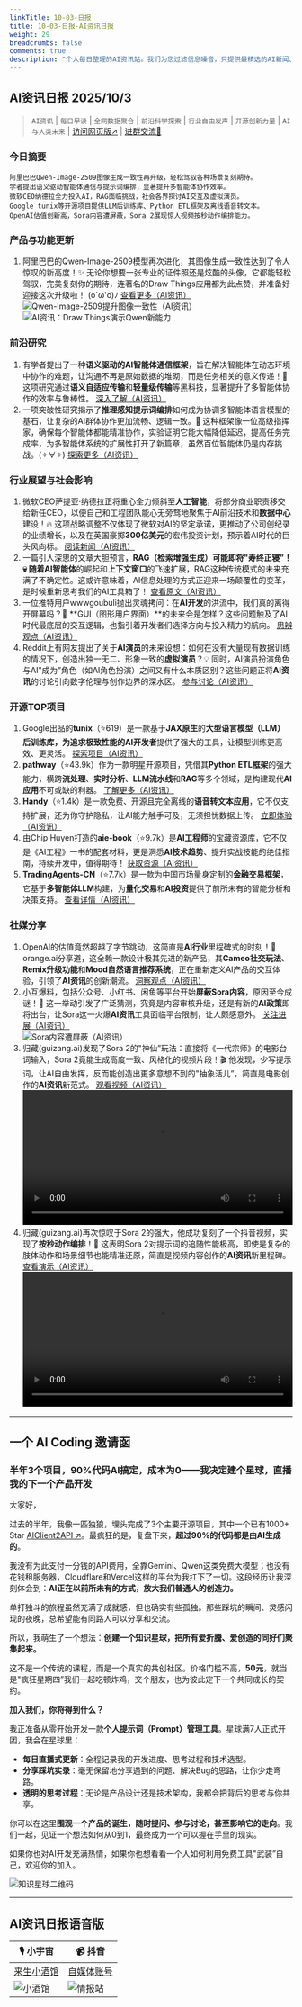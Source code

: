 ```yaml
---
linkTitle: 10-03-日报
title: 10-03-日报-AI资讯日报
weight: 29
breadcrumbs: false
comments: true
description: "个人每日整理的AI资讯站。我们为您过滤信息噪音，只提供最精选的AI新闻、最实用的AI工具与AI教程，助您高效获取人工智能领域的前沿动态"
---
```


## AI资讯日报 2025/10/3

>  `AI资讯` | `每日早读` | `全网数据聚合` | `前沿科学探索` | `行业自由发声` | `开源创新力量` | `AI与人类未来` | [访问网页版↗️](https://ai.hubtoday.app/) | [进群交流🤙](https://raw.githubusercontent.com/justlovemaki/CloudFlare-AI-Insight-Daily/main/docs/images/wechat.png)



### **今日摘要**

```
阿里巴巴Qwen-Image-2509图像生成一致性再升级，轻松驾驭各种场景复刻期待。
学者提出语义驱动智能体通信与提示词编排，显著提升多智能体协作效率。
微软CEO纳德拉全力投入AI，RAG面临挑战，社会各界探讨AI交互及虚拟演员。
Google tunix等开源项目提供LLM后训练库、Python ETL框架及离线语音转文本。
OpenAI估值创新高，Sora内容遭屏蔽，Sora 2展现惊人视频按秒动作编排能力。
```



### 产品与功能更新
1.  阿里巴巴的Qwen-Image-2509模型再次进化，其图像生成一致性达到了令人惊叹的新高度！✨ 无论你想要一张专业的证件照还是炫酷的头像，它都能轻松驾驭，完美复刻你的期待，连著名的Draw Things应用都为此点赞，并准备好迎接这次升级啦！ (o´ω'o)ﾉ [查看更多（AI资讯）](https://x.com/Alibaba_Qwen/status/1973668568412856595)<br/>![Qwen-Image-2509提升图像一致性（AI资讯）](https://source.hubtoday.app/images/2025/10/news_01k6jv3zjqe759bwqs1za3pbsd.avif)<br/>![AI资讯：Draw Things演示Qwen新能力](https://source.hubtoday.app/images/2025/10/news_01k6jv45gpexesc7aekj4p9zgz.avif)

### 前沿研究
1.  有学者提出了一种**语义驱动的AI智能体通信框架**，旨在解决智能体在动态环境中协作的难题，让沟通不再是原始数据的堆砌，而是任务相关的意义传递！🚀 这项研究通过**语义自适应传输**和**轻量级传输**等黑科技，显著提升了多智能体协作的效率与鲁棒性。 [深入了解（AI资讯）](https://arxiv.org/abs/2510.00381)
2.  一项突破性研究揭示了**推理感知提示词编排**如何成为协调多智能体语言模型的基石，让复杂的AI群体协作更加流畅、逻辑一致。🤔 这种框架像一位高级指挥家，确保每个智能体都能精准协作，实验证明它能大幅降低延迟，提高任务完成率，为多智能体系统的扩展性打开了新篇章，虽然百位智能体仍是内存挑战。(✧∀✧) [探索更多（AI资讯）](https://arxiv.org/abs/2510.00326)

### 行业展望与社会影响
1.  微软CEO萨提亚·纳德拉正将重心全力倾斜至**人工智能**，将部分商业职责移交给新任CEO，以便自己和工程团队能心无旁骛地聚焦于AI前沿技术和**数据中心**建设！🔥 这项战略调整不仅体现了微软对AI的坚定承诺，更推动了公司创纪录的业绩增长，以及在英国豪掷**300亿美元**的宏伟投资计划，预示着AI时代的巨头风向标。 [阅读新闻（AI资讯）](https://www.aibase.com/zh/news/21709)
2.  一篇引人深思的文章大胆预言，**RAG（检索增强生成）**可能即将"寿终正寝”！💀 随着**AI智能体**的崛起和**上下文窗口**的飞速扩展，RAG这种传统模式的未来充满了不确定性。这或许意味着，AI信息处理的方式正迎来一场颠覆性的变革，是时候重新思考我们的AI工具箱了！ [查看原文（AI资讯）](https://www.nicolasbustamante.com/p/the-rag-obituary-killed-by-agents)
3.  一位推特用户wwwgoubuli抛出灵魂拷问：在**AI开发**的洪流中，我们真的离得开屏幕吗？🤔 **GUI（图形用户界面）**的未来会是怎样？这些问题触及了AI时代最底层的交互逻辑，也指引着开发者们选择方向与投入精力的航向。 [思辨观点（AI资讯）](https://x.com/wwwgoubuli/status/1973690649364033832)
4.  Reddit上有网友提出了关于**AI演员**的未来设想：如何在没有大量现有数据训练的情况下，创造出独一无二、形象一致的**虚拟演员**？💡 同时，AI演员扮演角色与AI"成为”角色（如AI角色扮演）之间又有什么本质区别？这些问题正将**AI资讯**的讨论引向数字伦理与创作边界的深水区。 [参与讨论（AI资讯）](https://www.reddit.com/r/artificial/comments/1nvgu5a/how_does_an_ai_actoractress_work/)

### 开源TOP项目
1.  Google出品的**tunix**（⭐619）是一款基于**JAX原生**的**大型语言模型（LLM）**后训练库，为追求极致性能的**AI开发者**提供了强大的工具，让模型训练更高效、更灵活。 [探索项目（AI资讯）](https://github.com/google/tunix)
2.  **pathway**（⭐43.9k）作为一款明星开源项目，凭借其**Python ETL框架**的强大能力，横跨**流处理**、**实时分析**、**LLM流水线**和**RAG**等多个领域，是构建现代**AI应用**不可或缺的利器。 [了解更多（AI资讯）](https://github.com/pathwaycom/pathway)
3.  **Handy**（⭐1.4k）是一款免费、开源且完全离线的**语音转文本应用**，它不仅支持扩展，还为你守护隐私，让AI能力触手可及，无须担忧数据上传。 [立即体验（AI资讯）](https://github.com/cjpais/Handy)
4.  由Chip Huyen打造的**aie-book**（⭐9.7k）是**AI工程师**的宝藏资源库，它不仅是《AI工程》一书的配套材料，更是洞悉**AI技术趋势**、提升实战技能的绝佳指南，持续开发中，值得期待！ [获取资源（AI资讯）](https://github.com/chiphuyen/aie-book)
5.  **TradingAgents-CN**（⭐7.7k）是一款为中国市场量身定制的**金融交易框架**，它基于**多智能体LLM**构建，为**量化交易**和**AI投资**提供了前所未有的智能分析和决策支持。 [查看详情（AI资讯）](https://github.com/hsliuping/TradingAgents-CN)

### 社媒分享
1.  OpenAI的估值竟然超越了字节跳动，这简直是**AI行业**里程碑式的时刻！🚀 orange.ai分享道，这全赖一款设计极其先进的新产品，其**Cameo社交玩法**、**Remix升级功能**和**Mood自然语言推荐系统**，正在重新定义AI产品的交互体验，引领了**AI资讯**的创新潮流。 [洞察观点（AI资讯）](https://x.com/oran_ge/status/1973757652346831212)
2.  小互爆料，包括公众号、小红书、闲鱼等平台开始**屏蔽Sora内容**，原因至今成谜！🤔 这一举动引发了广泛猜测，究竟是内容审核升级，还是有新的**AI政策**即将出台，让Sora这一火爆**AI资讯**工具面临平台限制，让人颇感意外。 [关注进展（AI资讯）](https://x.com/imxiaohu/status/1973755586874572989)<br/>![Sora内容遭屏蔽（AI资讯）](https://source.hubtoday.app/images/2025/10/news_01k6jv4908ex58hp7v2whs1vwx.avif)
3.  归藏(guizang.ai)发现了Sora 2的"神仙”玩法：直接将《一代宗师》的电影台词输入，Sora 2竟能生成高度一致、风格化的视频片段！🎬 他发现，少写提示词，让AI自由发挥，反而能创造出更多意想不到的"抽象活儿”，简直是电影创作的**AI资讯**新范式。 [观看视频（AI资讯）](https://x.com/op7418/status/1973654851218555041)<br/><video src="https://source.hubtoday.app/images/2025/10/news_01k6jv56byevavj932c3yseadw.mp4" controls="controls" width="100%"></video>
4.  归藏(guizang.ai)再次惊叹于Sora 2的强大，他成功复刻了一个抖音视频，实现了**按秒动作编排**！💃 这表明Sora 2对提示词的追随性能极高，即使是复杂的肢体动作和场景细节也能精准还原，简直是视频内容创作的**AI资讯**新里程碑。 [查看演示（AI资讯）](https://x.com/op7418/status/1973431433692856829)<br/><video src="https://source.hubtoday.app/images/2025/10/news_01k6jv5em0ecnvvgs26tpx5ys1.mp4" controls="controls" width="100%"></video>
    
---

## **一个 AI Coding 邀请函**

### 半年3个项目，90%代码AI搞定，成本为0——我决定建个星球，直播我的下一个产品开发

大家好，

过去的半年，我像一匹独狼，埋头完成了3个主要开源项目，其中一个已有1000+ Star [AIClient2API ↗️](https://github.com/justlovemaki/AIClient-2-API)。最疯狂的是，复盘下来，**超过90%的代码都是由AI生成的**。

我没有为此支付一分钱的API费用，全靠Gemini、Qwen这类免费大模型；也没有花钱租服务器，Cloudflare和Vercel这样的平台为我扛下了一切。这段经历让我深刻体会到：**AI正在以前所未有的方式，放大我们普通人的创造力。**

单打独斗的旅程虽然充满了成就感，但也确实有些孤独。那些踩坑的瞬间、灵感闪现的夜晚，总希望能有同路人可以分享和交流。

所以，我萌生了一个想法：**创建一个知识星球，把所有爱折騰、爱创造的同好们聚集起来。**

这不是一个传统的课程，而是一个真实的共创社区。价格门槛不高，**50元**，就当是"疯狂星期四”我们一起吃顿炸鸡，交个朋友，也为彼此定下一个共同成长的契约。

**加入我们，你将得到什么？**

我正准备从零开始开发一款**个人提示词（Prompt）管理工具**。星球满7人正式开团，我会在星球里：

*   **每日直播式更新**：全程记录我的开发进度、思考过程和技术选型。
*   **分享踩坑实录**：毫无保留地分享遇到的问题、解决Bug的思路，让你少走弯路。
*   **透明的思考过程**：无论是产品设计还是技术架构，我都会把背后的思考与你共享。

你可以在这里**围观一个产品的诞生，随时提问、参与讨论，甚至影响它的走向**。我们一起，见证一个想法如何从0到1，最终成为一个可以握在手里的现实。

如果你也对AI开发充满热情，如果你也想看看一个人如何利用免费工具"武装”自己，欢迎你的加入。

![知识星球二维码](https://source.hubtoday.app/logo/zsxq.jpg)
    


---

## **AI资讯日报语音版**

| 🎙️ **小宇宙** | 📹 **抖音** |
| --- | --- |
| [来生小酒馆](https://www.xiaoyuzhoufm.com/podcast/683c62b7c1ca9cf575a5030e)  |   [自媒体账号](https://www.douyin.com/user/MS4wLjABAAAAwpwqPQlu38sO38VyWgw9ZjDEnN4bMR5j8x111UxpseHR9DpB6-CveI5KRXOWuFwG)| 
| ![小酒馆](https://source.hubtoday.app/logo/f959f7984e9163fc50d3941d79a7f262.md.png) | ![情报站](https://source.hubtoday.app/logo/7fc30805eeb831e1e2baa3a240683ca3.md.png) |

    

